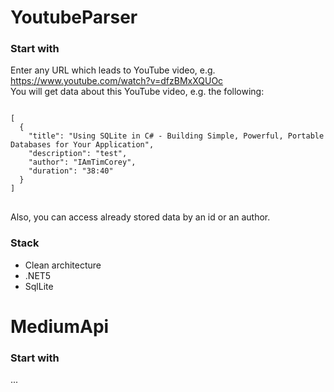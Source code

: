 # YoutubeParser
### Start with
Enter any URL which leads to YouTube video, e.g. https://www.youtube.com/watch?v=dfzBMxXQUOc <br/>
You will get data about this YouTube video, e.g. the following: <br/>
<pre>
<code>
[
  {
    "title": "Using SQLite in C# - Building Simple, Powerful, Portable Databases for Your Application",
    "description": "test",
    "author": "IAmTimCorey",
    "duration": "38:40"
  }
]
</code>
</pre>
Also, you can access already stored data by an id or an author.
### Stack
- Clean architecture
- .NET5
- SqlLite

# MediumApi
### Start with
...
